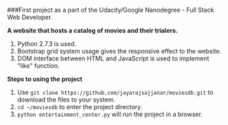
###First project as a part of the Udacity/Google Nanodegree - Full Stack Web Developer.

**A website that hosts a catalog of movies and their trialers.**

1. Python 2.7.3 is used.
2. Bootstrap grid system usage gives the responsive effect to the website.
3. DOM interface between HTML and JavaScript is used to implement "like" function.

**Steps to using the project**

1. Use `git clone https://github.com/jayarajsajjanar/moviesdb.git` to download the files to your system.
2. `cd ~/moviesdb` to enter the project directory.
3. `python entertainment_center.py` will run the project in a browser.
